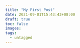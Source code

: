 ```yaml
---
title: "My First Post"
date: 2021-09-01T15:43:43+08:00
draft: true
toc: false
images:
tags: 
  - untagged
---
```


